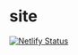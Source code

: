 # site

[![Netlify Status](https://api.netlify.com/api/v1/badges/85a85686-1131-4b47-b5fe-050bea428674/deploy-status)](https://app.netlify.com/sites/quizzical-hamilton-5200ef/deploys)
